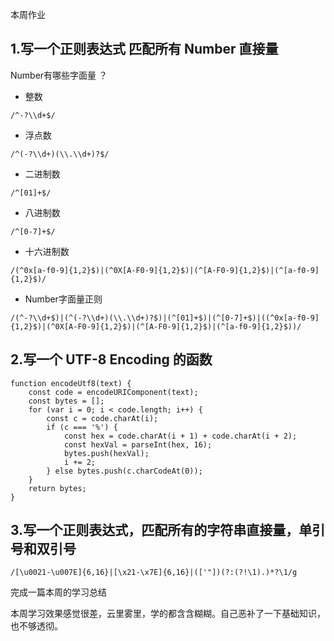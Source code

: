 本周作业

## 1.写一个正则表达式 匹配所有 Number 直接量

Number有哪些字面量 ？
- 整数
```
/^-?\\d+$/
```
- 浮点数
```
/^(-?\\d+)(\\.\\d+)?$/
```
- 二进制数
```
/^[01]+$/
```
- 八进制数
```
/^[0-7]+$/
```
- 十六进制数
```
/(^0x[a-f0-9]{1,2}$)|(^0X[A-F0-9]{1,2}$)|(^[A-F0-9]{1,2}$)|(^[a-f0-9]{1,2}$)/
```
- Number字面量正则
```
/(^-?\\d+$)|(^(-?\\d+)(\\.\\d+)?$)|(^[01]+$)|(^[0-7]+$)|((^0x[a-f0-9]{1,2}$)|(^0X[A-F0-9]{1,2}$)|(^[A-F0-9]{1,2}$)|(^[a-f0-9]{1,2}$))/
```
## 2.写一个 UTF-8 Encoding 的函数
```
function encodeUtf8(text) {
    const code = encodeURIComponent(text);
    const bytes = [];
    for (var i = 0; i < code.length; i++) {
        const c = code.charAt(i);
        if (c === '%') {
            const hex = code.charAt(i + 1) + code.charAt(i + 2);
            const hexVal = parseInt(hex, 16);
            bytes.push(hexVal);
            i += 2;
        } else bytes.push(c.charCodeAt(0));
    }
    return bytes;
}

```
## 3.写一个正则表达式，匹配所有的字符串直接量，单引号和双引号
```
/[\u0021-\u007E]{6,16}|[\x21-\x7E]{6,16}|(['"])(?:(?!\1).)*?\1/g
```
完成一篇本周的学习总结

本周学习效果感觉很差，云里雾里，学的都含含糊糊。自己恶补了一下基础知识，也不够透彻。
